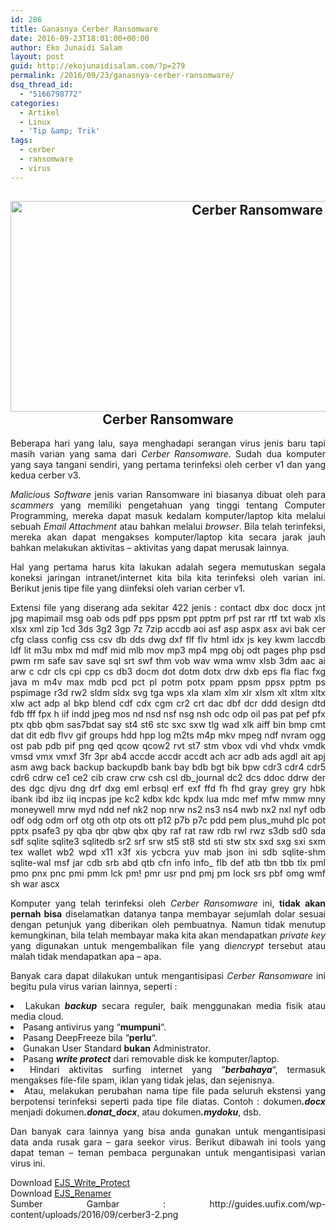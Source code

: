 ```yaml
---
id: 286
title: Ganasnya Cerber Ransomware
date: 2016-09-23T18:01:00+00:00
author: Eko Junaidi Salam
layout: post
guid: http://ekojunaidisalam.com/?p=279
permalink: /2016/09/23/ganasnya-cerber-ransomware/
dsq_thread_id:
  - "5166798772"
categories:
  - Artikel
  - Linux
  - 'Tip &amp; Trik'
tags:
  - cerber
  - ransomware
  - virus
---
```

<h2 style="text-align: center;">
  <a href="https://ekojunaidisalam.com/wp-content/uploads/2016/09/cerber3-2.png"><img class="aligncenter wp-image-280 size-full" src="https://ekojunaidisalam.com/wp-content/uploads/2016/09/cerber3-2.png" alt="Cerber Ransomware" width="774" height="337" /></a>Cerber Ransomware
</h2>

<p style="text-align: justify;">
  Beberapa hari yang lalu, saya menghadapi serangan virus jenis baru tapi masih varian yang sama dari <em>Cerber Ransomware</em>. Sudah dua komputer yang saya tangani sendiri, yang pertama terinfeksi oleh cerber v1 dan yang kedua cerber v3.
</p>

<p style="text-align: justify;">
  <em>Malicious Software</em> jenis varian Ransomware ini biasanya dibuat oleh para <em>scammers</em> yang memiliki pengetahuan yang tinggi tentang Computer Programming, mereka dapat masuk kedalam komputer/laptop kita melalui sebuah <em>Email Attachment</em> atau bahkan melalui <em>browser</em>. Bila telah terinfeksi, mereka akan dapat mengakses komputer/laptop kita secara jarak jauh bahkan melakukan aktivitas &#8211; aktivitas yang dapat merusak lainnya.
</p>

<p style="text-align: justify;">
  Hal yang pertama harus kita lakukan adalah segera memutuskan segala koneksi jaringan intranet/internet kita bila kita terinfeksi oleh varian ini. Berikut jenis tipe file yang diinfeksi oleh varian cerber v1.<a name='more'></a>
</p>

<p style="text-align: justify;">
  <span class="lang:default decode:true crayon-inline">Extensi file yang diserang ada sekitar 422 jenis : contact dbx doc docx jnt jpg mapimail msg oab ods pdf pps ppsm ppt pptm prf pst rar rtf txt wab xls xlsx xml zip 1cd 3ds 3g2 3gp 7z 7zip accdb aoi asf asp aspx asx avi bak cer cfg class config css csv db dds dwg dxf flf flv html idx js key kwm laccdb ldf lit m3u mbx md mdf mid mlb mov mp3 mp4 mpg obj odt pages php psd pwm rm safe sav save sql srt swf thm vob wav wma wmv xlsb 3dm aac ai arw c cdr cls cpi cpp cs db3 docm dot dotm dotx drw dxb eps fla flac fxg java m m4v max mdb pcd pct pl potm potx ppam ppsm ppsx pptm ps pspimage r3d rw2 sldm sldx svg tga wps xla xlam xlm xlr xlsm xlt xltm xltx xlw act adp al bkp blend cdf cdx cgm cr2 crt dac dbf dcr ddd design dtd fdb fff fpx h iif indd jpeg mos nd nsd nsf nsg nsh odc odp oil pas pat pef pfx ptx qbb qbm sas7bdat say st4 st6 stc sxc sxw tlg wad xlk aiff bin bmp cmt dat dit edb flvv gif groups hdd hpp log m2ts m4p mkv mpeg ndf nvram ogg ost pab pdb pif png qed qcow qcow2 rvt st7 stm vbox vdi vhd vhdx vmdk vmsd vmx vmxf 3fr 3pr ab4 accde accdr accdt ach acr adb ads agdl ait apj asm awg back backup backupdb bank bay bdb bgt bik bpw cdr3 cdr4 cdr5 cdr6 cdrw ce1 ce2 cib craw crw csh csl db_journal dc2 dcs ddoc ddrw der des dgc djvu dng drf dxg eml erbsql erf exf ffd fh fhd gray grey gry hbk ibank ibd ibz iiq incpas jpe kc2 kdbx kdc kpdx lua mdc mef mfw mmw mny moneywell mrw myd ndd nef nk2 nop nrw ns2 ns3 ns4 nwb nx2 nxl nyf odb odf odg odm orf otg oth otp ots ott p12 p7b p7c pdd pem plus_muhd plc pot pptx psafe3 py qba qbr qbw qbx qby raf rat raw rdb rwl rwz s3db sd0 sda sdf sqlite sqlite3 sqlitedb sr2 srf srw st5 st8 std sti stw stx sxd sxg sxi sxm tex wallet wb2 wpd x11 x3f xis ycbcra yuv mab json ini sdb sqlite-shm sqlite-wal msf jar cdb srb abd qtb cfn info info_ flb def atb tbn tbb tlx pml pmo pnx pnc pmi pmm lck pm! pmr usr pnd pmj pm lock srs pbf omg wmf sh war ascx</span>
</p>

<p style="text-align: justify;">
  Komputer yang telah terinfeksi oleh <em>Cerber Ransomware</em> ini, <strong>tidak akan pernah bisa</strong> diselamatkan datanya tanpa membayar sejumlah dolar sesuai dengan petunjuk yang diberikan oleh pembuatnya. Namun tidak menutup kemungkinan, bila telah membayar maka kita akan mendapatkan <em>private key</em> yang digunakan untuk mengembalikan file yang di<em>encrypt</em> tersebut atau malah tidak mendapatkan apa &#8211; apa.
</p>

<p style="text-align: justify;">
  Banyak cara dapat dilakukan untuk mengantisipasi <em>Cerber Ransomware</em> ini begitu pula virus varian lainnya, seperti :
</p>

<li style="text-align: justify;">
  Lakukan <em><strong>backup</strong> </em>secara reguler, baik menggunakan media fisik atau media cloud.
</li>
<li style="text-align: justify;">
  Pasang antivirus yang &#8220;<strong>mumpuni</strong>&#8220;.
</li>
<li style="text-align: justify;">
  Pasang DeepFreeze bila &#8220;<strong>perlu</strong>&#8220;.
</li>
<li style="text-align: justify;">
  Gunakan User Standard <strong>bukan</strong> Administrator.
</li>
<li style="text-align: justify;">
  Pasang <em><strong>write protect</strong> </em>dari removable disk ke komputer/laptop.
</li>
<li style="text-align: justify;">
  Hindari aktivitas surfing internet yang &#8220;<em><strong>berbahaya</strong></em>&#8220;, termasuk mengakses file-file spam, iklan yang tidak jelas, dan sejenisnya.
</li>
<li style="text-align: justify;">
  Atau, melakukan perubahan nama tipe file pada seluruh ekstensi yang berpotensi terinfeksi seperti pada tipe file diatas. Contoh : dokumen<em><strong>.docx</strong></em> menjadi dokumen<em><strong>.donat_docx</strong></em>, atau dokumen<em><strong>.mydoku</strong></em>, dsb.
</li>

<p style="text-align: justify;">
  Dan banyak cara lainnya yang bisa anda gunakan untuk mengantisipasi data anda rusak gara &#8211; gara seekor virus. Berikut dibawah ini tools yang dapat teman &#8211; teman pembaca pergunakan untuk mengantisipasi varian virus ini.
</p>

<p style="text-align: justify;">
  Download <a href="https://ekojunaidisalam.com/wp-content/uploads/others/ejs_write_protection.zip" target="_blank" rel="noopener noreferrer">EJS_Write_Protect</a><br /> Download <a href="https://ekojunaidisalam.com/wp-content/uploads/others/ejs_renamer.zip" target="_blank" rel="noopener noreferrer">EJS_Renamer</a><br /> Sumber Gambar : http://guides.uufix.com/wp-content/uploads/2016/09/cerber3-2.png
</p>
